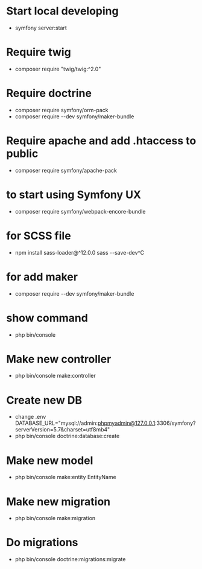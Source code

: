 # Start local developing
- symfony server:start
# Require twig
- composer require "twig/twig:^2.0"
# Require doctrine
- composer require symfony/orm-pack
- composer require --dev symfony/maker-bundle
# Require apache and add .htaccess to public
- composer require symfony/apache-pack
# to start using Symfony UX
- composer require symfony/webpack-encore-bundle
# for SCSS file
- npm install sass-loader@^12.0.0 sass --save-dev^C
# for add maker
- composer require --dev symfony/maker-bundle
# show command
- php bin/console
# Make new controller
- php bin/console make:controller
# Create new DB
- change .env
DATABASE_URL="mysql://admin:phpmyadmin@127.0.0.1:3306/symfony?serverVersion=5.7&charset=utf8mb4"
- php bin/console doctrine:database:create
# Make new model
- php bin/console make:entity EntityName
# Make new migration
- php bin/console make:migration
# Do migrations
- php bin/console doctrine:migrations:migrate